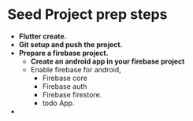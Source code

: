 # Seed Project prep steps

* **Flutter create.**
* **Git setup and push the project.**
* **Prepare a firebase project.**
  * **Create an android app in your firebase project**
  * Enable firebase for android, 
      * Firebase core
      * Firebase auth
      * Firebase firestore.
      * todo App.
* 
